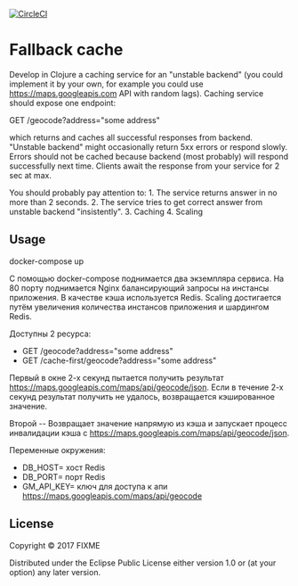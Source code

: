 [![CircleCI](https://circleci.com/gh/IldarFatikhov/fallback-cache/tree/master.svg?style=svg)](https://circleci.com/gh/IldarFatikhov/fallback-cache/tree/master)

# Fallback cache

Develop in Clojure a caching service for an "unstable backend" (you could implement it by your own,
for example you could use https://maps.googleapis.com API with random lags).
Caching service should expose one endpoint:

GET /geocode?address="some address"

which returns and caches all successful responses from backend.
"Unstable backend" might occasionally return 5xx errors or respond slowly.
Errors should not be cached because backend (most probably) will respond successfully next time.
Clients await the response from your service for 2 sec at max.

You should probably pay attention to: 1. The service returns answer in no more than 2 seconds.
2. The service tries to get correct answer from unstable backend "insistently".
3. Caching
4. Scaling

## Usage

docker-compose up

С помощью docker-compose поднимается два экземпляра сервиса. На 80 порту поднимается Nginx балансирующий запросы на инстансы приложения. В качестве кэша используется Redis. Scaling достигается путём увеличения количества инстансов приложения и шардингом Redis. 

Доступны 2 ресурса:
  - GET /geocode?address="some address"
  - GET /cache-first/geocode?address="some address"

Первый в окне 2-х секунд пытается получить результат https://maps.googleapis.com/maps/api/geocode/json. Если в течение 2-х секунд результат получить не удалось, возвращается кэшированное значение.

Второй -- Возвращает значение напрямую из кэша и запускает процесс инвалидации кэша с https://maps.googleapis.com/maps/api/geocode/json.


Переменные окружения:
 - DB_HOST= хост Redis
 - DB_PORT= порт Redis
 - GM_API_KEY= ключ для доступа к апи https://maps.googleapis.com/maps/api/geocode

## License

Copyright © 2017 FIXME

Distributed under the Eclipse Public License either version 1.0 or (at
your option) any later version.
